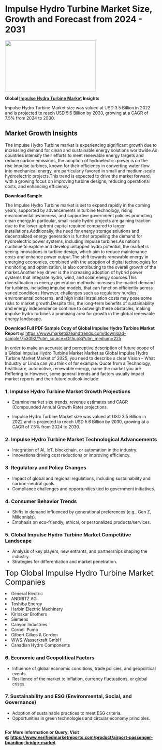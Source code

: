 <H1>Impulse Hydro Turbine Market Size, Growth and Forecast from 2024 - 2031</H1><img class="aligncenter size-medium wp-image-584254" src="https://thirdeyenews.in/wp-content/uploads/2024/09/Global-Market-Research-300x168.jpeg" alt="" width="300" height="168" /><p><strong>Global&nbsp;<a href="https://www.marketsizeandtrends.com/download-sample/753092/?utm_source=Github8j?utm_medium=225">Impulse Hydro Turbine Market</a> Insights</strong></p><p>Impulse Hydro Turbine Market size was valued at USD 3.5 Billion in 2022 and is projected to reach USD 5.6 Billion by 2030, growing at a CAGR of 7.5% from 2024 to 2030.</p><p><h2>Market Growth Insights</h2> <p>The Impulse Hydro Turbine market is experiencing significant growth due to increasing demand for clean and sustainable energy solutions worldwide.As countries intensify their efforts to meet renewable energy targets and reduce carbon emissions, the adoption of hydroelectric power is on the rise.Impulse turbines, known for their efficiency in converting water flow into mechanical energy, are particularly favored in small and medium-scale hydroelectric projects.This trend is expected to drive the market forward, with a growing focus on improving turbine designs, reducing operational costs, and enhancing efficiency.</p> <p><strong>Download Sample</strong></p> <p>The Impulse Hydro Turbine market is set to expand rapidly in the coming years, supported by advancements in turbine technology, rising environmental awareness, and supportive government policies promoting clean energy.In particular, small-scale hydro projects are gaining traction due to the lower upfront capital required compared to larger installations.Additionally, the need for energy storage solutions and decentralized energy generation is further propelling the demand for hydroelectric power systems, including impulse turbines.As nations continue to explore and develop untapped hydro potential, the market is seeing innovations in turbine design, which aim to reduce maintenance costs and enhance power output.The shift towards renewable energy in emerging economies, combined with the adoption of digital technologies for monitoring and optimization, is also contributing to the overall growth of the market.Another key driver is the increasing adoption of hybrid power systems that integrate hydro, wind, and solar energy sources.This diversification in energy generation methods increases the market demand for turbines, including impulse models, that can function efficiently across varied conditions.However, challenges such as regulatory hurdles, environmental concerns, and high initial installation costs may pose some risks to market growth.Despite this, the long-term benefits of sustainability and energy independence continue to outweigh these obstacles, making impulse hydro turbines a promising area for growth in the global renewable energy landscape.</p> <p><span class=""><strong>Download Full PDF Sample Copy of Global Impulse Hydro Turbine Market Report</strong> @ <a href="https://www.marketsizeandtrends.com/download-sample/753092/?utm_source=Github8j?utm_medium=225" target="_blank">https://www.marketsizeandtrends.com/download-sample/753092/?utm_source=Github8j?utm_medium=225</a></span></p><p>In order to make an accurate and perceptive description of future scope of a Global&nbsp;Impulse Hydro Turbine Market Market as Global&nbsp;Impulse Hydro Turbine Market Market of 2025, you need to describe a clear Vision &ndash; What Industry or Linda can you think of for example: Quote from a Technology, healthcare, automotive, renewable energy, name the market you are Reffering to.However, some general trends and factors usually impact market reports and their future outlook include:</p><h3>1.&nbsp;<strong>Impulse Hydro Turbine Market Growth Projections</strong></h3><ul><li>Examine market size trends, revenue estimates and CAGR (Compounded Annual Growth Rate) projections.</li><li><p>Impulse Hydro Turbine Market size was valued at USD 3.5 Billion in 2022 and is projected to reach USD 5.6 Billion by 2030, growing at a CAGR of 7.5% from 2024 to 2030.</p></li></ul><h3>2.&nbsp;<strong>Impulse Hydro Turbine Market Technological Advancements</strong></h3><ul><li>Integration of AI, IoT, blockchain, or automation in the industry.</li><li>Innovations driving cost reductions or improving efficiency.</li></ul><h3>3.&nbsp;<strong>Regulatory and Policy Changes</strong></h3><ul><li>Impact of global and regional regulations, including sustainability and carbon-neutral goals.</li><li>Compliance challenges and opportunities tied to government initiatives.</li></ul><h3>4.&nbsp;<strong>Consumer Behavior Trends</strong></h3><ul><li>Shifts in demand influenced by generational preferences (e.g., Gen Z, Millennials).</li><li>Emphasis on eco-friendly, ethical, or personalized products/services.</li></ul><h3>5.&nbsp;<strong>Global Impulse Hydro Turbine Market Competitive Landscape</strong></h3><ul><li>Analysis of key players, new entrants, and partnerships shaping the industry.</li><li>Strategies for differentiation and market penetration.</li></ul><p data-pm-slice="1 1 []"><span style="color: inherit; font-family: inherit; font-size: 25px;">Top Global Impulse Hydro Turbine Market Companies</span></p><div class="" data-test-id=""><p><li>General Electric</li><li> ANDRITZ AG</li><li> Toshiba Energy</li><li> Harbin Electric Machinery</li><li> Kirloskar Brothers</li><li> Siemens</li><li> Canyon Industries</li><li> Cornell Pump</li><li> Gilbert Gilkes & Gordon</li><li> WWS Wasserkraft GmbH</li><li> Canadian Hydro Components</li></p></div><h3>6.&nbsp;<strong>Economic and Geopolitical Factors</strong></h3><ul><li>Influence of global economic conditions, trade policies, and geopolitical events.</li><li>Resilience of the market to inflation, currency fluctuations, or global crises.</li></ul><h3>7.&nbsp;<strong>Sustainability and ESG (Environmental, Social, and Governance)</strong></h3><ul><li>Adoption of sustainable practices to meet ESG criteria.</li><li>Opportunities in green technologies and circular economy principles.</li></ul><h2><strong style="font-size: 14px;">For More Information or Query, Visit @&nbsp;</strong><a style="background-color: #ffffff; font-size: 14px;" href="https://www.marketsizeandtrends.com/report/impulse-hydro-turbine-market/" target="_blank">https://www.verifiedmarketreports.com/product/airport-passenger-boarding-bridge-market</a></h2>
